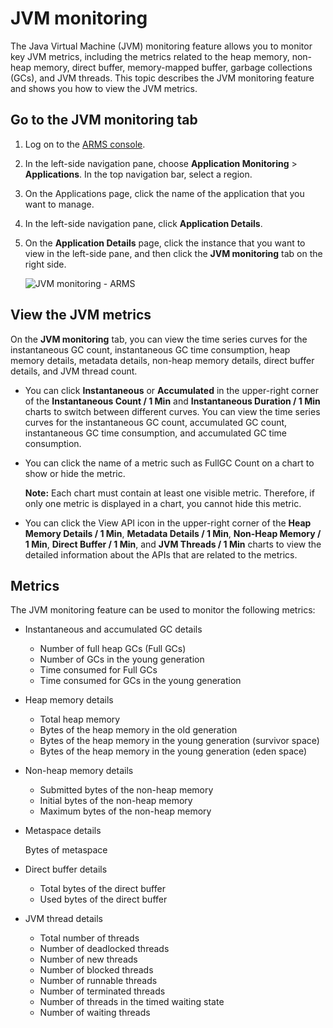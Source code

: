 # JVM monitoring

The Java Virtual Machine \(JVM\) monitoring feature allows you to monitor key JVM metrics, including the metrics related to the heap memory, non-heap memory, direct buffer, memory-mapped buffer, garbage collections \(GCs\), and JVM threads. This topic describes the JVM monitoring feature and shows you how to view the JVM metrics.

## Go to the JVM monitoring tab

1.  Log on to the [ARMS console](https://arms-ap-southeast-1.console.aliyun.com/#/home).

2.  In the left-side navigation pane, choose **Application Monitoring** \> **Applications**. In the top navigation bar, select a region.

3.  On the Applications page, click the name of the application that you want to manage.

4.  In the left-side navigation pane, click **Application Details**.

5.  On the **Application Details** page, click the instance that you want to view in the left-side pane, and then click the **JVM monitoring** tab on the right side.

    ![JVM monitoring - ARMS](https://static-aliyun-doc.oss-accelerate.aliyuncs.com/assets/img/en-US/9617078061/p143547.png)


## View the JVM metrics

On the **JVM monitoring** tab, you can view the time series curves for the instantaneous GC count, instantaneous GC time consumption, heap memory details, metadata details, non-heap memory details, direct buffer details, and JVM thread count.

-   You can click **Instantaneous** or **Accumulated** in the upper-right corner of the **Instantaneous Count / 1 Min** and **Instantaneous Duration / 1 Min** charts to switch between different curves. You can view the time series curves for the instantaneous GC count, accumulated GC count, instantaneous GC time consumption, and accumulated GC time consumption.
-   You can click the name of a metric such as FullGC Count on a chart to show or hide the metric.

    **Note:** Each chart must contain at least one visible metric. Therefore, if only one metric is displayed in a chart, you cannot hide this metric.

-   You can click the View API icon in the upper-right corner of the **Heap Memory Details / 1 Min**, **Metadata Details / 1 Min**, **Non-Heap Memory / 1 Min**, **Direct Buffer / 1 Min**, and **JVM Threads / 1 Min** charts to view the detailed information about the APIs that are related to the metrics.

## Metrics

The JVM monitoring feature can be used to monitor the following metrics:

-   Instantaneous and accumulated GC details
    -   Number of full heap GCs \(Full GCs\)
    -   Number of GCs in the young generation
    -   Time consumed for Full GCs
    -   Time consumed for GCs in the young generation
-   Heap memory details
    -   Total heap memory
    -   Bytes of the heap memory in the old generation
    -   Bytes of the heap memory in the young generation \(survivor space\)
    -   Bytes of the heap memory in the young generation \(eden space\)
-   Non-heap memory details
    -   Submitted bytes of the non-heap memory
    -   Initial bytes of the non-heap memory
    -   Maximum bytes of the non-heap memory
-   Metaspace details

    Bytes of metaspace

-   Direct buffer details
    -   Total bytes of the direct buffer
    -   Used bytes of the direct buffer
-   JVM thread details
    -   Total number of threads
    -   Number of deadlocked threads
    -   Number of new threads
    -   Number of blocked threads
    -   Number of runnable threads
    -   Number of terminated threads
    -   Number of threads in the timed waiting state
    -   Number of waiting threads

